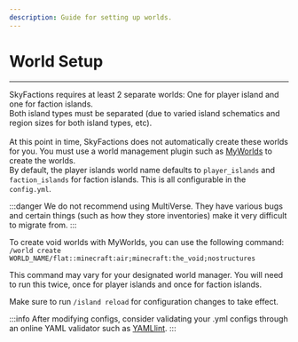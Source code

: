 ```yaml
---
description: Guide for setting up worlds.
---
```


# World Setup
---
SkyFactions requires at least 2 separate worlds: One for player island and one for faction islands.\
Both island types must be separated (due to varied island schematics and region sizes for both island types, etc).\
\
At this point in time, SkyFactions does not automatically create these worlds for you. You must use a world management plugin such as [MyWorlds](https://www.spigotmc.org/resources/myworlds.39594/) to create the worlds.\
By default, the player islands world name defaults to `player_islands` and `faction_islands` for faction islands. This is all configurable in the `config.yml`.

:::danger
We do not recommend using MultiVerse. They have various bugs and certain things (such as how they store inventories) make it very difficult to migrate from.
:::

To create void worlds with MyWorlds, you can use the following command:\
`/world create WORLD_NAME/flat::minecraft:air;minecraft:the_void;nostructures`

This command may vary for your designated world manager. You will need to run this twice, once for player islands and once for faction islands.

Make sure to run `/island reload` for configuration changes to take effect.

:::info
After modifying configs, consider validating your .yml configs through an online YAML validator such as [YAMLlint](https://www.yamllint.com/).
:::